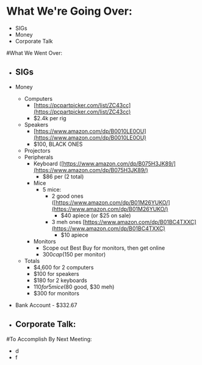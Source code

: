# What We're Going Over:
- SIGs
- Money
- Corporate Talk  

#What We Went Over:  

- SIGs
    - 

- Money
    - Computers
        - [https://pcpartpicker.com/list/ZC43cc](https://pcpartpicker.com/list/ZC43cc)
        - $2.4k per rig 
    - Speakers
        - [https://www.amazon.com/dp/B0010LE0OU](https://www.amazon.com/dp/B0010LE0OU) 
        - $100, BLACK ONES
    - Projectors
    - Peripherals
        - Keyboard ([https://www.amazon.com/dp/B075H3JK89/](https://www.amazon.com/dp/B075H3JK89/)
            - $86 per (2 total)
        - Mice
            - 5 mice:
                - 2 good ones ([https://www.amazon.com/dp/B01M26YUKO/](https://www.amazon.com/dp/B01M26YUKO/)
                    - $40 apiece (or $25 on sale)
                - 3 meh ones [https://www.amazon.com/dp/B01BC4TXXC](https://www.amazon.com/dp/B01BC4TXXC)
                    - $10 apiece
        - Monitors
            - Scope out Best Buy for monitors, then get online
            - $300 cap ($150 per monitor)
    - Totals
        - $4,600 for 2 computers
        - $100 for speakers
        - $180 for 2 keyboards
        - $110 for 5 mice ($80 good, $30 meh)
        - $300 for monitors

- Bank Account - $332.67 

- Corporate Talk:
    - 

#To Accomplish By Next Meeting:  
- d
- f
